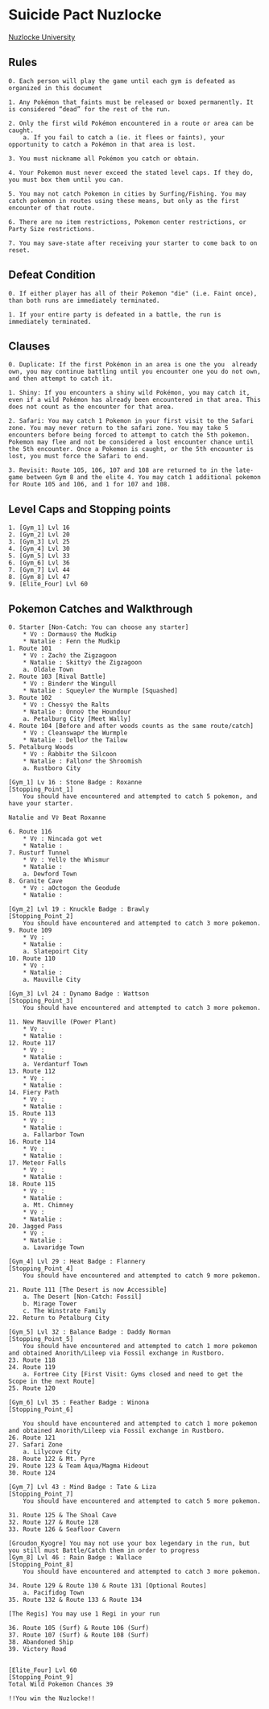 # Suicide Pact Nuzlocke

[Nuzlocke University](https://nuzlockeuniversity.ca/nuzlocke-rules/)

## Rules

	0. Each person will play the game until each gym is defeated as organized in this document
	
	1. Any Pokémon that faints must be released or boxed permanently. It is considered “dead” for the rest of the run.
	
	2. Only the first wild Pokémon encountered in a route or area can be caught.
		a. If you fail to catch a (ie. it flees or faints), your opportunity to catch a Pokémon in that area is lost.
	
	3. You must nickname all Pokémon you catch or obtain.
	
	4. Your Pokemon must never exceed the stated level caps. If they do, you must box them until you can.
	
	5. You may not catch Pokemon in cities by Surfing/Fishing. You may catch pokemon in routes using these means, but only as the first encounter of that route. 
	
	6. There are no item restrictions, Pokemon center restrictions, or Party Size restrictions.
	
	7. You may save-state after receiving your starter to come back to on reset.
	
## Defeat Condition

	0. If either player has all of their Pokemon "die" (i.e. Faint once), than both runs are immediately terminated. 
	
	1. If your entire party is defeated in a battle, the run is immediately terminated.
	

## Clauses

	0. Duplicate: If the first Pokémon in an area is one the you  already own, you may continue battling until you encounter one you do not own, and then attempt to catch it.
	
	1. Shiny: If you encounters a shiny wild Pokémon, you may catch it, even if a wild Pokémon has already been encountered in that area. This does not count as the encounter for that area.
	
	2. Safari: You may catch 1 Pokemon in your first visit to the Safari zone. You may never return to the safari zone. You may take 5 encounters before being forced to attempt to catch the 5th pokemon. Pokemon may flee and not be considered a lost encounter chance until the 5th encounter. Once a Pokemon is caught, or the 5th encounter is lost, you must force the Safari to end. 
	
	3. Revisit: Route 105, 106, 107 and 108 are returned to in the late-game between Gym 8 and the elite 4. You may catch 1 additional pokemon for Route 105 and 106, and 1 for 107 and 108. 
	
## Level Caps and Stopping points

	1. [Gym_1] Lvl 16
	2. [Gym_2] Lvl 20
	3. [Gym_3] Lvl 25
	4. [Gym_4] Lvl 30
	5. [Gym_5] Lvl 33
	6. [Gym_6] Lvl 36
	7. [Gym_7] Lvl 44
	8. [Gym_8] Lvl 47
	9. [Elite_Four] Lvl 60

## Pokemon Catches and Walkthrough

	0. Starter [Non-Catch: You can choose any starter]
		* V♀ : Dormaus♀ the Mudkip
		* Natalie : Fenn the Mudkip
	1. Route 101
		* V♀ : Zach♀ the Zigzagoon 
		* Natalie : Skitty♀ the Zigzagoon
		a. Oldale Town
	2. Route 103 [Rival Battle]
		* V♀ : Binder♂ the Wingull
		* Natalie : Squeyle♂ the Wurmple [Squashed]
	3. Route 102
		* V♀ : Chessy♀ the Ralts
		* Natalie : Onno♀ the Houndour
		a. Petalburg City [Meet Wally]
	4. Route 104 [Before and after woods counts as the same route/catch]
		* V♀ : Cleanswap♂ the Wurmple
		* Natalie : Dello♂ the Tailow 
	5. Petalburg Woods
		* V♀ : Rabbit♂ the Silcoon
		* Natalie : Fallon♂ the Shroomish
		a. Rustboro City
		
	[Gym_1] Lv 16 : Stone Badge : Roxanne
	[Stopping_Point_1]
		You should have encountered and attempted to catch 5 pokemon, and have your starter. 
		
	Natalie and V♀ Beat Roxanne
		
	6. Route 116
		* V♀ : Nincada got wet
		* Natalie : 
	7. Rusturf Tunnel
		* V♀ : Yell♀ the Whismur
		* Natalie : 
		a. Dewford Town
	8. Granite Cave
		* V♀ : aOctogon the Geodude
		* Natalie : 
		
	[Gym_2] Lvl 19 : Knuckle Badge : Brawly
	[Stopping_Point_2]
		You should have encountered and attempted to catch 3 more pokemon. 
	9. Route 109
		* V♀ : 
		* Natalie : 
		a. Slatepoirt City
	10. Route 110
		* V♀ : 
		* Natalie : 
		a. Mauville City
		
	[Gym_3] Lvl 24 : Dynamo Badge : Wattson
	[Stopping_Point_3]
		You should have encountered and attempted to catch 3 more pokemon. 
		
	11. New Mauville (Power Plant)
		* V♀ : 
		* Natalie : 
	12. Route 117
		* V♀ : 
		* Natalie : 
		a. Verdanturf Town
	13. Route 112
		* V♀ : 
		* Natalie : 
	14. Fiery Path
		* V♀ : 
		* Natalie : 
	15. Route 113
		* V♀ : 
		* Natalie : 
		a. Fallarbor Town
	16. Route 114
		* V♀ : 
		* Natalie : 
	17. Meteor Falls
		* V♀ : 
		* Natalie : 
	18. Route 115
		* V♀ : 
		* Natalie : 
		a. Mt. Chimney
		* V♀ : 
		* Natalie : 
	20. Jagged Pass
		* V♀ : 
		* Natalie : 
		a. Lavaridge Town
		
	[Gym_4] Lvl 29 : Heat Badge : Flannery
	[Stopping_Point_4]
		You should have encountered and attempted to catch 9 more pokemon.
		
	21. Route 111 [The Desert is now Accessible]
		a. The Desert [Non-Catch: Fossil]
		b. Mirage Tower
		c. The Winstrate Family
	22. Return to Petalburg City
	
	[Gym_5] Lvl 32 : Balance Badge : Daddy Norman
	[Stopping_Point_5]
		You should have encountered and attempted to catch 1 more pokemon and obtained Anorith/Lileep via Fossil exchange in Rustboro.
	23. Route 118
	24. Route 119
		a. Fortree City [First Visit: Gyms closed and need to get the Scope in the next Route]
	25. Route 120
	
	[Gym_6] Lvl 35 : Feather Badge : Winona 
	[Stopping_Point_6]
	
		You should have encountered and attempted to catch 1 more pokemon and obtained Anorith/Lileep via Fossil exchange in Rustboro.
	26. Route 121
	27. Safari Zone
		a. Lilycove City
	28. Route 122 & Mt. Pyre
	29. Route 123 & Team Aqua/Magma Hideout
	30. Route 124
	
	[Gym_7] Lvl 43 : Mind Badge : Tate & Liza 
	[Stopping_Point_7]
		You should have encountered and attempted to catch 5 more pokemon.
	
	31. Route 125 & The Shoal Cave
	32. Route 127 & Route 128
	33. Route 126 & Seafloor Cavern
	
	[Groudon_Kyogre] You may not use your box legendary in the run, but you still must Battle/Catch them in order to progress
	[Gym_8] Lvl 46 : Rain Badge : Wallace
	[Stopping_Point_8]
		You should have encountered and attempted to catch 3 more pokemon.
	
	34. Route 129 & Route 130 & Route 131 [Optional Routes]
		a. Pacifidog Town
	35. Route 132 & Route 133 & Route 134
	
	[The Regis] You may use 1 Regi in your run
	
	36. Route 105 (Surf) & Route 106 (Surf)
	37. Route 107 (Surf) & Route 108 (Surf) 
	38. Abandoned Ship
	39. Victory Road
	
	
	[Elite_Four] Lvl 60
	[Stopping_Point_9]
	Total Wild Pokemon Chances 39
	 
	!!You win the Nuzlocke!!
	
	
